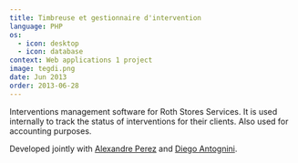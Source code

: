 ```yaml
---
title: Timbreuse et gestionnaire d'intervention
language: PHP
os:
  - icon: desktop
  - icon: database
context: Web applications 1 project
image: tegdi.png
date: Jun 2013
order: 2013-06-28
---
```


Interventions management software for Roth Stores Services. It is used internally to track the status of interventions for their clients. Also used for accounting purposes.

Developed jointly with [Alexandre Perez](https://perezapp.ch) and [Diego Antognini](https://ch.linkedin.com/in/diegoantognini).
